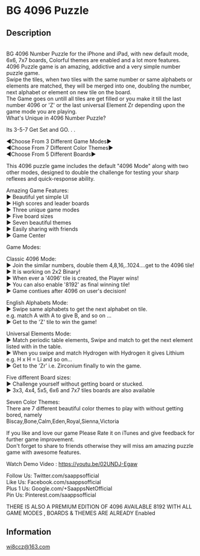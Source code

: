 BG 4096 Puzzle
======

## Description

<br>
BG 4096 Number Puzzle for the iPhone and iPad, with new default mode, 6x6, 7x7 boards, Colorful themes are enabled and a lot more features. 
<br>
4096 Puzzle game is an amazing, addictive and a very simple number puzzle game.
<br>
Swipe the tiles, when two tiles with the same number or same alphabets or elements are matched, they will be merged into one, doubling the number, next alphabet or element on new tile on the board.
<br>
The Game goes on untill all tiles are get filled or you make it till the last number 4096 or 'Z' or the last universal Element Zr depending upon the game mode you are playing.
<br>
What's Unique in 4096 Number Puzzle?
<br>

Its 3-5-7 Get Set and GO. . .
<br>

◄Choose From 3 Different Game Modes►
<br>
◄Choose From 7 Different Color Themes►
<br>
◄Choose From 5 Different Boards►
<br>

This 4096 puzzle game includes the default "4096 Mode" along with two other modes, designed to double the challenge for testing your sharp reflexes and quick-response ability.
<br>

Amazing Game Features:
<br>
► Beautiful yet simple UI
<br>
► High scores and leader boards
<br>
► Three unique game modes
<br>
► Five board sizes
<br>
► Seven beautiful themes
<br>
► Easily sharing with friends
<br>
► Game Center
<br>

Game Modes:
<br>

Classic 4096 Mode:
<br>
► Join the similar numbers, double them 4,8,16,..1024....get to the 4096 tile!
<br>
► It is working on 2x2 Binary!
<br>
► When ever a '4096' tile is created, the Player wins! 
<br>
► You can also enable '8192' as final winning tile!
<br>
► Game contiues after 4096 on user's decision!
<br>

English Alphabets Mode:
<br>
► Swipe same alphabets to get the next alphabet on tile.
<br>
e.g. match A with A to give B, and so on ...
<br>
► Get to the 'Z' tile to win the game!
<br>

Universal Elements Mode:
<br>
► Match periodic table elements, Swipe and match to get the next element listed with in the table.
<br>
► When you swipe and match Hydrogen with Hydrogen it gives Lithium
<br>
e.g. H x H = Li and so on...
<br>
► Get to the 'Zr' i.e. Zirconium finally to win the game.
<br>

Five different Board sizes:
<br>
► Challenge yourself without getting board or stucked.
<br>
► 3x3, 4x4, 5x5, 6x6 and 7x7 tiles boards are also available
<br>

Seven Color Themes:
<br>
There are 7 different beautiful color themes to play with without getting bored, namely
<br>
Biscay,Bone,Calm,Eden,Royal,Sienna,Victoria
<br>

If you like and love our game Please Rate it on iTunes and give feedback for further game improvement.
<br>
Don't forget to share to friends otherwise they will miss am amazing puzzle game with awesome features.
<br>

Watch Demo Video : https://youtu.be/02UNDJ-Egaw
<br>

Follow Us: Twitter.com/saappsofficial
<br>
Like Us: Facebook.com/saappsofficial
<br>
Plus 1 Us: Google.com/+SaappsNetOfficial
<br>
Pin Us: Pinterest.com/saappsofficial
<br>

THERE IS ALSO A PREMIUM EDITION OF 4096 AVAILABLE 8192 WITH ALL GAME MODES , BOARDS & THEMES ARE ALREADY Enabled
<br>



## Information
wi8ccz@163.com
<br>




